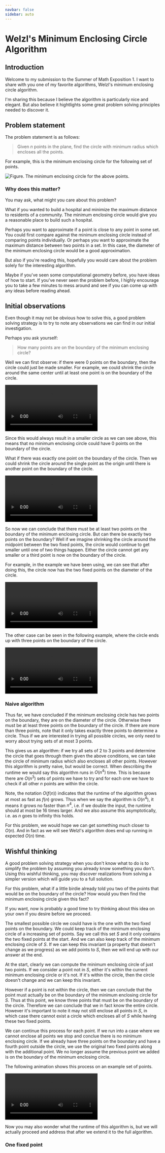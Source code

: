 ```yaml
---
navbar: false
sidebar: auto
---
```


# Welzl's Minimum Enclosing Circle Algorithm

## Introduction

Welcome to my submission to the Summer of Math Exposition 1. I want to share with you one of my favorite algorithms, Welzl's minimum enclosing circle algorithm.

I'm sharing this because I believe the algorithm is particularly nice and elegant. But also believe it hightlights some great problem solving principles needed to discover it.

## Problem statement

The problem statement is as follows:

> Given $n$ points in the plane, find the circle with minimum radius which encloses all the points.

For example, this is the minimum enclosing circle for the following set of points.

![Figure. The minimum enclosing circle for the above points.](./media/images/main/Example_points_ManimCE_v0.8.0.png)

### Why does this matter?

You may ask, what might you care about this problem?

What if you wanted to build a hospital and minimize the maximum distance to residents of a community. The minimum enclosing circle would give you a reasonable place to build such a hospital.

Perhaps you want to approximate if a point is close to any point in some set. You could first compare against the minimum enclosing circle instead of comparing points individually. Or perhaps you want to approximate the maximum distance between two points in a set. In this case, the diameter of the minimum enclosing circle would be a good approximation.

But also if you're reading this, hopefully you would care about the problem solely for the interesting algorithm.

Maybe if you've seen some computational geometry before, you have ideas of how to start. If you've never seen the problem before, I highly encourage you to take a few minutes to mess around and see if you can come up with any ideas before reading ahead.

## Initial observations

Even though it may not be obvious how to solve this, a good problem solving strategy is to try to note any observations we can find in our initial investigation.

Perhaps you ask yourself:

> How many points are on the boundary of the minimum enclosing circle?

Well we can first observe: if there were $0$ points on the boundary, then the circle could just be made smaller. For example, we could shrink the circle around the same center until at least one point is on the boundary of the circle.

![Figure. Shrinking circle until at least one point is on the boundary.](./media/videos/main/1080p60/No_boundary_points.mp4)

Since this would always result in a smaller circle as we can see above, this means that no minimum enclosing circle could have $0$ points on the boundary of the circle.

What if there was exactly one point on the boundary of the circle. Then we could shrink the circle around the single point as the origin until there is another point on the boundary of the circle.

![Figure. Shrinking circle until two points are on boundary.](./media/videos/main/1080p60/One_boundary_point.mp4)

So now we can conclude that there must be at least two points on the boundary of the minimum enclosing circle. But can there be exactly two points on the boundary? Well if we imagine shrinking the circle around the midpoint between the two fixed points, the circle would continue to get smaller until one of two things happen. Either the circle cannot get any smaller or a third point is now on the boundary of the circle.

For example, in the example we have been using, we can see that after doing this, the circle now has the two fixed points on the diameter of the circle.

![Figure. Shrinking circle until two points are on diameter of circl.](./media/videos/main/1080p60/Two_boundary_points.mp4)

The other case can be seen in the following example, where the circle ends up with three points on the boundary of the circle.

![Figure. Shrinking circle until three points are on boundary.](./media/videos/main/1080p60/Two_boundary_points_to_three.mp4)

### Naive algorithm

Thus far, we have concluded if the minimum enclosing circle has two points on the boundary, they are on the diameter of the circle. Otherwise there must be at least three points on the boundary of the circle. If there are more than three points, note that it only takes exactly three points to determine a circle. Thus if we are interested in trying all possible circles, we only need to worry about trying sets of at most $3$ points.

This gives us an algorithm: if we try all sets of $2$ to $3$ points and determine the circle that goes through them given the above conditions, we can take the circle of minimum radius which also encloses all other points. However this algorithm is pretty naive, but would be correct. When describing the runtime we would say this algorithm runs in $O(n^4)$ time. This is because there are $O(n^3)$ sets of points we have to try and for each one we have to check if all other $n$ points are within the circle.

Note, the notation $O(f(n))$ indicates that the runtime of the algorithm grows at most as fast as $f(n)$ grows. Thus when we say the algorithm is $O(n^4)$, it means it grows no faster than $n^4$, i.e. if we double the input, the runtime should at most be $16$ times larger. And we also assume this asymptotically, i.e. as $n$ goes to infinity this holds.

For this problem, we would hope we can get something much closer to $O(n)$. And in fact as we will see Welzl's algorithm does end up running in expected $O(n)$ time.

## Wishful thinking

A good problem solving strategy when you don't know what to do is to simplify the problem by assuming you already know something you don't. Using this wishful thinking, you may discover realizations from solving a simpler version which will guide you to a full solution.

For this problem, what if a little birdie already told you two of the points that would be on the boundary of the circle? How would you then find the minimum enclosing circle given this fact?

If you want, now is probably a good time to try thinking about this idea on your own if you desire before we proceed.

The smallest possible circle we could have is the one with the two fixed points on the boundary. We could keep track of the minimum enclosing circle of a increasing set of points. Say we call this set $S$ and it only contains the two fixed points at the start. And we can also keep track of the minimum enclosing circle of $S$. If we can keep this invariant (a property that doesn't change as we progress) as we add points to $S$, then we will end up with our answer at the end.

At the start, clearly we can compute the minimum enclosing circle of just two points. If we consider a point not in $S$, either it's within the current minimum enclosing circle or it's not. If it's within the circle, then the circle doesn't change and we can keep this invariant.

However if a point is not within the circle, then we can conclude that the point must actually be on the boundary of the minimum enclosing circle for $S$. Thus at this point, we know three points that must be on the boundary of the circle. Therefore we can conclude that we in fact know the entire circle. However it's important to note it may not still enclose all points in $S$, in which case there cannot exist a circle which encloses all of $S$ while having these two fixed points.

We can continue this process for each point. If we run into a case where we cannot enclose all points we stop and conclue there is no minimum enclosing circle. If we already have three points on the boundary and have a fourth point outside the circle, we use the original two fixed points along with the additional point. We no longer assume the previous point we added is on the boundary of the minimum enclosing circle.

The following animation shows this process on an example set of points.

![Figure. Finding minimum enclosing circle given two fixed points.](./media/videos/main/1080p60/Adding_points_from_two_fixed.mp4)

Now you may also wonder what the runtime of this algorithm is, but we will actually proceed and address that after we extend it to the full algorithm.

### One fixed point

<style lang="stylus">
img
    border-radius: 6px
figcaption
    color: #999
blockquote
    color: #2c3e50
video
    width: 100%
    border-radius: 6px
</style>

